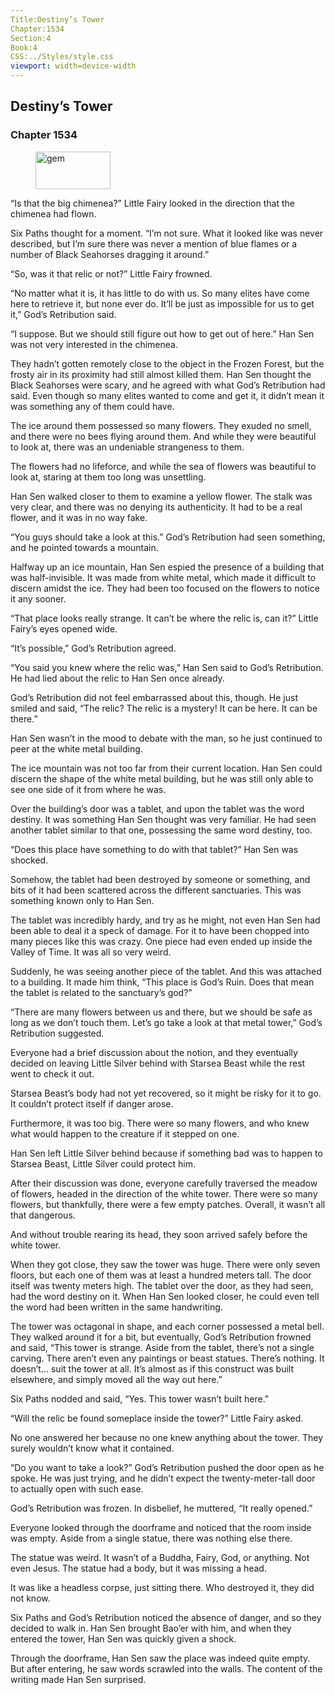 ```yaml
---
Title:Destiny’s Tower 
Chapter:1534 
Section:4 
Book:4 
CSS:../Styles/style.css 
viewport: width=device-width
---
```

  
## Destiny’s Tower
### Chapter 1534
  
<figure>
	<img src="../Images/gem.gif" alt="gem" id="gem" width="120" height="60" />
</figure>
  

  
“Is that the big chimenea?” Little Fairy looked in the direction that the chimenea had flown.

Six Paths thought for a moment. “I’m not sure. What it looked like was never described, but I’m sure there was never a mention of blue flames or a number of Black Seahorses dragging it around.”

“So, was it that relic or not?” Little Fairy frowned.

“No matter what it is, it has little to do with us. So many elites have come here to retrieve it, but none ever do. It’ll be just as impossible for us to get it,” God’s Retribution said.

“I suppose. But we should still figure out how to get out of here.” Han Sen was not very interested in the chimenea.

They hadn’t gotten remotely close to the object in the Frozen Forest, but the frosty air in its proximity had still almost killed them. Han Sen thought the Black Seahorses were scary, and he agreed with what God’s Retribution had said. Even though so many elites wanted to come and get it, it didn’t mean it was something any of them could have.

The ice around them possessed so many flowers. They exuded no smell, and there were no bees flying around them. And while they were beautiful to look at, there was an undeniable strangeness to them.

The flowers had no lifeforce, and while the sea of flowers was beautiful to look at, staring at them too long was unsettling.

Han Sen walked closer to them to examine a yellow flower. The stalk was very clear, and there was no denying its authenticity. It had to be a real flower, and it was in no way fake.

“You guys should take a look at this.” God’s Retribution had seen something, and he pointed towards a mountain.

Halfway up an ice mountain, Han Sen espied the presence of a building that was half-invisible. It was made from white metal, which made it difficult to discern amidst the ice. They had been too focused on the flowers to notice it any sooner.

“That place looks really strange. It can’t be where the relic is, can it?” Little Fairy’s eyes opened wide.

“It’s possible,” God’s Retribution agreed.

“You said you knew where the relic was,” Han Sen said to God’s Retribution. He had lied about the relic to Han Sen once already.

God’s Retribution did not feel embarrassed about this, though. He just smiled and said, “The relic? The relic is a mystery! It can be here. It can be there.”

Han Sen wasn’t in the mood to debate with the man, so he just continued to peer at the white metal building.

The ice mountain was not too far from their current location. Han Sen could discern the shape of the white metal building, but he was still only able to see one side of it from where he was.

Over the building’s door was a tablet, and upon the tablet was the word destiny. It was something Han Sen thought was very familiar. He had seen another tablet similar to that one, possessing the same word destiny, too.

“Does this place have something to do with that tablet?” Han Sen was shocked.

Somehow, the tablet had been destroyed by someone or something, and bits of it had been scattered across the different sanctuaries. This was something known only to Han Sen.

The tablet was incredibly hardy, and try as he might, not even Han Sen had been able to deal it a speck of damage. For it to have been chopped into many pieces like this was crazy. One piece had even ended up inside the Valley of Time. It was all so very weird.

Suddenly, he was seeing another piece of the tablet. And this was attached to a building. It made him think, “This place is God’s Ruin. Does that mean the tablet is related to the sanctuary’s god?”

“There are many flowers between us and there, but we should be safe as long as we don’t touch them. Let’s go take a look at that metal tower,” God’s Retribution suggested.

Everyone had a brief discussion about the notion, and they eventually decided on leaving Little Silver behind with Starsea Beast while the rest went to check it out.

Starsea Beast’s body had not yet recovered, so it might be risky for it to go. It couldn’t protect itself if danger arose.

Furthermore, it was too big. There were so many flowers, and who knew what would happen to the creature if it stepped on one.

Han Sen left Little Silver behind because if something bad was to happen to Starsea Beast, Little Silver could protect him.

After their discussion was done, everyone carefully traversed the meadow of flowers, headed in the direction of the white tower. There were so many flowers, but thankfully, there were a few empty patches. Overall, it wasn’t all that dangerous.

And without trouble rearing its head, they soon arrived safely before the white tower.

When they got close, they saw the tower was huge. There were only seven floors, but each one of them was at least a hundred meters tall. The door itself was twenty meters high. The tablet over the door, as they had seen, had the word destiny on it. When Han Sen looked closer, he could even tell the word had been written in the same handwriting.

The tower was octagonal in shape, and each corner possessed a metal bell. They walked around it for a bit, but eventually, God’s Retribution frowned and said, “This tower is strange. Aside from the tablet, there’s not a single carving. There aren’t even any paintings or beast statues. There’s nothing. It doesn’t… suit the tower at all. It’s almost as if this construct was built elsewhere, and simply moved all the way out here.”

Six Paths nodded and said, “Yes. This tower wasn’t built here.”

“Will the relic be found someplace inside the tower?” Little Fairy asked.

No one answered her because no one knew anything about the tower. They surely wouldn’t know what it contained.

“Do you want to take a look?” God’s Retribution pushed the door open as he spoke. He was just trying, and he didn’t expect the twenty-meter-tall door to actually open with such ease.

God’s Retribution was frozen. In disbelief, he muttered, “It really opened.”

Everyone looked through the doorframe and noticed that the room inside was empty. Aside from a single statue, there was nothing else there.

The statue was weird. It wasn’t of a Buddha, Fairy, God, or anything. Not even Jesus. The statue had a body, but it was missing a head.

It was like a headless corpse, just sitting there. Who destroyed it, they did not know.

Six Paths and God’s Retribution noticed the absence of danger, and so they decided to walk in. Han Sen brought Bao’er with him, and when they entered the tower, Han Sen was quickly given a shock.

Through the doorframe, Han Sen saw the place was indeed quite empty. But after entering, he saw words scrawled into the walls. The content of the writing made Han Sen surprised.